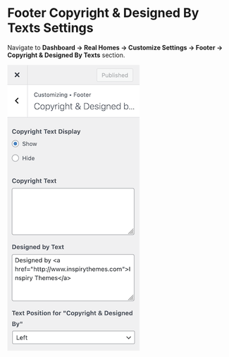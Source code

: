 # Footer Copyright & Designed By Texts Settings

Navigate to **Dashboard → Real Homes → Customize Settings → Footer → Copyright & Designed By Texts** section.

![Footer Settings](images/footer/footer-text-settings-ultra.png)